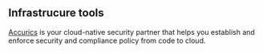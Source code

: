 
## Infrastrucure tools

[Accurics](https://www.accurics.com/) is your cloud-native security partner that helps you establish and enforce security and compliance policy from code to cloud.
